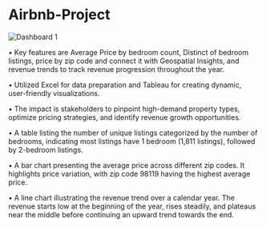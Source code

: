 # Airbnb-Project

![Dashboard 1](https://github.com/user-attachments/assets/7a3784f3-3da5-4230-9031-3bc9b1563e23)


•	Key features are Average Price by bedroom count, Distinct of bedroom listings, price by zip code and connect it with Geospatial Insights, and revenue trends to track revenue progression throughout the year.

•	Utilized Excel for data preparation and Tableau for creating dynamic, user-friendly visualizations.

•	The impact is stakeholders to pinpoint high-demand property types, optimize pricing strategies, and identify revenue growth opportunities.

• A table listing the number of unique listings categorized by the number of bedrooms, indicating most listings have 1 bedroom (1,811 listings), followed by 2-bedroom listings.

• A bar chart presenting the average price across different zip codes. It highlights price variation, with zip code 98119 having the highest average price.

• A line chart illustrating the revenue trend over a calendar year. The revenue starts low at the beginning of the year, rises steadily, and plateaus near the middle before continuing an upward trend towards the end.

